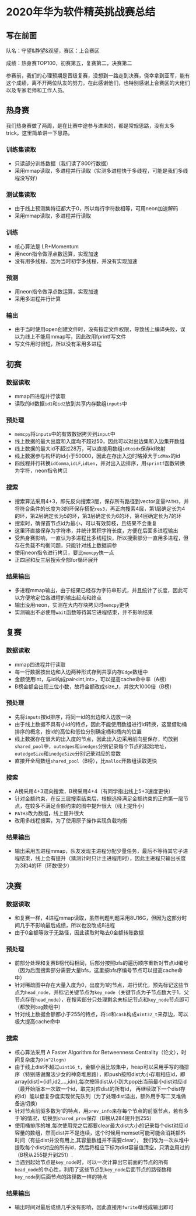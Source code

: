 # 2020年华为软件精英挑战赛总结
## 写在前面
队名：守望&静望&观望，赛区：上合赛区

成绩：热身赛TOP100，初赛第五，复赛第二，决赛第二

参赛前，我们的心理预期是晋级复赛，没想到一路走到决赛，侥幸拿到亚军，能有这个成绩，离不开两位队友的努力，在此感谢他们，也特别感谢上合赛区的大佬们以及专家老师和工作人员。
## 热身赛
我们热身赛做了两周，是在比赛中途参与进来的，都是常规思路，没有太多trick，这里简单讲一下思路。
### 训练集读取
* 只读部分训练数据（我们读了800行数据）
* 采用mmap读取，多进程并行读取（实测多进程快于多线程，可能是我们多线程没写好）
### 测试集读取
* 由于线上预测集特征都大于0，所以每行字符数相等，可用neon加速解码
* 采用mmap读取，多进程并行读取
### 训练
* 核心算法是 LR+Momentum
* 用neon指令做浮点数运算，实现加速
* 没有用多线程，因为当时初学多线程，并没有实现加速
### 预测
* 用neon指令做浮点数运算，实现加速
* 采用多进程并行计算
### 输出
* 由于当时使用open创建文件时，没有指定文件权限，导致线上编译失败，误以为线上不能用mmap写，因此改用fprintf写文件
* 写文件用时很短，所以没有采用多进程
## 初赛
### 数据读取
* mmap四进程并行读取
* 读取的id数据`id1`和`id2`放到共享内存数组`inputs`中
### 预处理
* `memcpy`将`inputs`中的有效数据拷贝到`input`中
* 线上数据的最大出度和入度均不超过50，因此可以对出边集和入边集开数组
* 线上数据的最大id不超过28万，可以直接用数组`idtoidx`保存id映射
* 线上数据参与构环的id小于50000，因此在存出入边时略掉大于`idMax`的id
* 四线程并行转换`idComma`,`idLF`,`idLen`，并对出入边排序，用`sprintf`函数转换为字符，neon指令拷贝
### 搜索
* 搜索算法采用4+3，即先反向搜索3层，保存所有路径到vector变量`PATH3`，并将符合条件的长度为3的环保存搭配`res3`，再正向搜索4层，第1层确定长为4的环，第2层确定长为5的环，第3层确定长为6的环，第4层确定长为7的环
* 搜索时，确保首节点id为最小，可以有效剪枝，且结果不会重复
* 这里环直接保存为字符串，并统计累积字符长度，方便在后面多进程输出
* 受热身赛影响，一直认为多进程比多线程快，所以搜索部分一直用多进程，但存在负载不均衡问题，只能针对线上数据调参
* 使用neon指令进行拷贝，要比`memcpy`快一点
* 正四层和反三层搜索全部for循环展开
### 结果输出
* 多进程mmap输出，由于结果已经存为字符串形式，并且统计了长度，因此可以方便地定位各进程的输出起点和终点
* 输出没用neon，实测在大内存块拷贝时`memcpy`更快
* 实测输出不必使用`wait`函数等待其它进程结束，并不影响结果
## 复赛
### 数据读取
* mmap四进程并行读取
* 每一行数据按出边和入边两种形式存到共享内存`Edge`数组中
* 金额使用int，与id构成pair<int,int>，可以提高cache命中率（A榜）
* B榜金额会出现三位小数，故将金额改成size_t，并放大1000倍（B榜）
### 预处理
* 先将`inputs`按id排序，将同一id的出边和入边放一块
* 由于线上数据不具有小id的特点，因此不能使用数组进行id转换，这里借助桶排序的概念，按id的高位和低位分别确定桶和桶内的位置
* 线上数据存在很大的出入度的节点，因此出入边采用前向星保存，均放到`shared_pool`中，`outedges`和`inedges`分别记录每个节点的起始地址，`outedgeSize`和`inedgeSize`分别记录对应的度数
* 直接开全局数组`shared_pool`（B榜），比`malloc`开数组读取更快
### 搜索
* A榜采用4+3双向搜索，B榜采用4+4（有同学指出线上5+3速度更快）
* 针对金额约束，在反三层搜索结束后，根据选择满足金额约束的正向第一层节点，在较多不满足金额约束的图中提升很大（线上提升小）
* `PATH3`改为数组，线上提升很大
* 改用多线程搜索，为了使用原子操作实现负载均衡
### 结果输出
* 输出采用五进程mmap，队友发现主进程分配少量任务，最后不等待其它子进程结束，线上会有提升（猜测计时只计主进程用时），因此主进程只输出长度为3和4的环（环数很少）
## 决赛
### 数据读取
* 和复赛一样，4进程mmap读取，虽然判题判题采用8U16G，但因为这部分时间几乎不影响最后成绩，所以也没改成8进程
* 由于0金额等效于无路径，因此读取时略去0金额转账数据
### 预处理
* 前部分处理和复赛B榜代码相同，后部分按照bfs的遍历顺序重新对节点id编号（因为后面搜索部分需要大量bfs，这里按bfs序编号节点可以提高cache命中）
* 针对稀疏图中存在大量入度为0，出度为1的节点，进行优化，预先标记这些节点为`head_node`，并标记关键节点为`key_node`（关键节点为子节点数大于1，父节点存在`head_node`），在搜索部分只处理剩余未标记节点和`key_node`节点即可（都放到`bag`数组中）
* 针对线上数据金额都小于255的特点，将`id`和`cash`构成`uint32_t`来存边，可以极大提高cache命中
### 搜索
* 核心算法采用 A Faster Algorithm for Betweenness Centrality（论文），时间复杂度为`O(n^2logn)`
* 由于线上dist不超过`uint16_t`，金额小且比较集中，heap可以采用手写的桶排序（特别感谢魔法少女的神奇堆思路），即push按照dist大小存取相应id，即array[dist]={id1,id2,...,idn},每次按照dist从小到大pop出当前最小dist对应id（最开始版本一次取一个id，取完对应dist的所有id，
再继续取下一个dist存的id）能以低复杂度实现优先队列（为了处理dist溢出，额外用手写二叉堆做备选切换）
* 针对节点前驱多数为1的特点，用`prev_info`来存每个节点的前驱节点，若有多于1的情况，切换到`shared_prev`保存（B榜从284提升到255）
* 使用桶排序的堆,每次使用完之后都要clear最大dist大小的记录每个dist对应id容量的数组，然而dist并不是连续，这个时候用memset可能可能会消耗额外时间（有些dist并没有用上,其容量数组并不需要clear），
我们改为一次从堆中提取每个dist对应的所有id，然后将相应下标为dist容量值清空，只清空用过的（B榜从255提升到251）.
* 当遇到起始节点是`key_node`时，可以一次计算出它前面的节点的所有`head_node`的中心性，利用了这些节点到`key_node`后面节点的路径数和`key_node`到后面节点的路径数一样的特点
### 结果输出
* 输出时间对最后成绩几乎没有影响，因此直接用`fwrite`单线成输出即可

